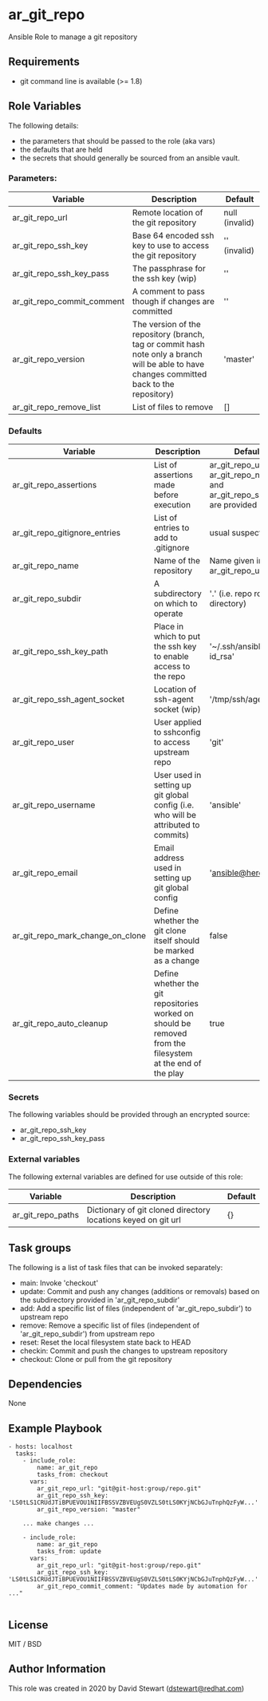 # ar_git_repo
Ansible Role to manage a git repository

## Requirements
- git command line is available (>= 1.8)

## Role Variables
The following details:
- the parameters that should be passed to the role (aka vars)
- the defaults that are held
- the secrets that should generally be sourced from an ansible vault.

### Parameters:
| Variable                   | Description                                                                                                                                 | Default        |
| --------                   | -----------                                                                                                                                 | -------        |
| ar_git_repo_url            | Remote location of the git repository                                                                                                       | null (invalid) |
| ar_git_repo_ssh_key        | Base 64 encoded ssh key to use to access the git repository                                                                                 | '' (invalid)   |
| ar_git_repo_ssh_key_pass   | The passphrase for the ssh key (wip)                                                                                                        | ''             |
| ar_git_repo_commit_comment | A comment to pass though if changes are committed                                                                                           | ''             |
| ar_git_repo_version        | The version of the repository (branch, tag or commit hash note only a branch will be able to have changes committed back to the repository) | 'master'       |
| ar_git_repo_remove_list    | List of files to remove                                                                                                                     | []             |


### Defaults
| Variable                         | Description                                                                                                | Default                                                                |
| --------                         | -----------                                                                                                | -------                                                                |
| ar_git_repo_assertions           | List of assertions made before execution                                                                   | ar_git_repo_url, ar_git_repo_name and ar_git_repo_ssh_key are provided |
| ar_git_repo_gitignore_entries    | List of entries to add to .gitignore                                                                       | usual suspects                                                         |
| ar_git_repo_name                 | Name of the repository                                                                                     | Name given in ar_git_repo_url                                          |
| ar_git_repo_subdir               | A subdirectory on which to operate                                                                         | '.' (i.e. repo root directory)                                         |
| ar_git_repo_ssh_key_path         | Place in which to put the ssh key to enable access to the repo                                             | '~/.ssh/ansible-id_rsa'                                                |
| ar_git_repo_ssh_agent_socket     | Location of ssh-agent socket (wip)                                                                         | '/tmp/ssh/agent.ssh'                                                   |
| ar_git_repo_user                 | User applied to sshconfig to access upstream repo                                                          | 'git'                                                                  |
| ar_git_repo_username             | User used in setting up git global config (i.e. who will be attributed to commits)                         | 'ansible'                                                              |
| ar_git_repo_email                | Email address used in setting up git global config                                                         | 'ansible@here.com'                                                     |
| ar_git_repo_mark_change_on_clone | Define whether the git clone itself should be marked as a change                                           | false                                                                  |
| ar_git_repo_auto_cleanup         | Define whether the git repositories worked on should be removed from the filesystem at the end of the play | true                                                                   |

### Secrets
The following variables should be provided through an encrypted source:
- ar_git_repo_ssh_key
- ar_git_repo_ssh_key_pass

### External variables
The following external variables are defined for use outside of this 
role:

| Variable          | Description                                                   | Default |
| --------          | -----------                                                   | ------- |
| ar_git_repo_paths | Dictionary of git cloned directory locations keyed on git url | {}      |

## Task groups
The following is a list of task files that can be invoked separately:
- main: Invoke 'checkout'
- update: Commit and push any changes (additions or removals) based on the subdirectory provided in 'ar_git_repo_subdir'
- add: Add a specific list of files (independent of 'ar_git_repo_subdir') to upstream repo 
- remove: Remove a specific list of files (independent of 'ar_git_repo_subdir') from upstream repo
- reset: Reset the local filesystem state back to HEAD
- checkin: Commit and push the changes to upstream repository
- checkout: Clone or pull from the git repository

## Dependencies
None

## Example Playbook

```
- hosts: localhost
  tasks:
    - include_role:
        name: ar_git_repo
        tasks_from: checkout
      vars:
        ar_git_repo_url: "git@git-host:group/repo.git"
        ar_git_repo_ssh_key: 'LS0tLS1CRUdJTiBPUEVOU1NIIFBSSVZBVEUgS0VZLS0tLS0KYjNCbGJuTnphQzFyW...'
        ar_git_repo_version: "master"

    ... make changes ... 
     
    - include_role:
        name: ar_git_repo
        tasks_from: update
      vars:
        ar_git_repo_url: "git@git-host:group/repo.git"
        ar_git_repo_ssh_key: 'LS0tLS1CRUdJTiBPUEVOU1NIIFBSSVZBVEUgS0VZLS0tLS0KYjNCbGJuTnphQzFyW...'
        ar_git_repo_commit_comment: "Updates made by automation for ..."
            
```


## License

MIT / BSD

## Author Information

This role was created in 2020 by David Stewart (dstewart@redhat.com)
